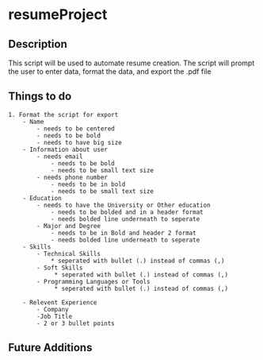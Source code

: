 # resumeProject

## Description
This script will be used to automate resume creation. The script will prompt the user to enter data, format the data, and export the .pdf file

## Things to do
    1. Format the script for export
        - Name
            - needs to be centered 
            - needs to be bold
            - needs to have big size
        - Information about user
            - needs email
                - needs to be bold
                - needs to be small text size
            - needs phone number
                - needs to be in bold 
                - needs to be small text size
        - Education
            - needs to have the University or Other education 
                - needs to be bolded and in a header format 
                - needs bolded line underneath to seperate
            - Major and Degree
                - needs to be in Bold and header 2 format
                - needs bolded line underneath to seperate
        - Skills
            - Technical Skills
                * seperated with bullet (.) instead of commas (,)
            - Soft Skills 
                 * seperated with bullet (.) instead of commas (,)
            - Programming Languages or Tools 
                 * seperated with bullet (.) instead of commas (,)

        - Relevent Experience
            - Company
            -Job Title 
            - 2 or 3 bullet points


## Future Additions 
